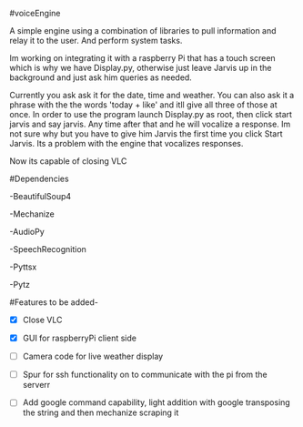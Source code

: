 #voiceEngine

A simple engine using a combination of libraries to pull information and
relay it to the user. And perform system tasks.

Im working on integrating it with a raspberry Pi that has a touch screen 
which is why we have Display.py, otherwise just leave Jarvis up in the background
and just ask him queries as needed. 

Currently you ask ask it for the date, time and weather. You can also ask it a phrase with the the words 'today + like' and itll give
all three of those at once. In order to use the program launch Display.py as root, then click start jarvis and say jarvis. Any time
after that and he will vocalize a response. Im not sure why but you have to give him Jarvis the first time you click Start Jarvis. Its
a problem with the engine that vocalizes responses. 

Now its capable of closing VLC 

#Dependencies 

-BeautifulSoup4

-Mechanize

-AudioPy

-SpeechRecognition

-Pyttsx

-Pytz

#Features to be added-
- [x] Close VLC
- [X] GUI for raspberryPi client side
- [ ] Camera code for live weather display
- [ ] Spur for ssh functionality on to communicate with the pi from the serverr
- [ ] Add google command capability, light addition with google transposing the string and then mechanize scraping it


